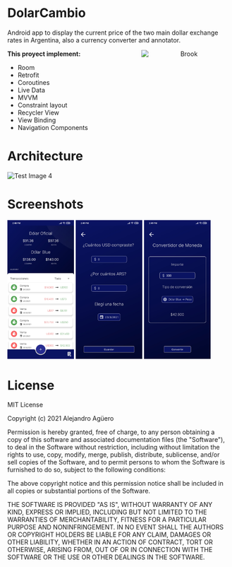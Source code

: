 # DolarCambio

Android app to display the current price of the two main dollar exchange rates in Argentina, also a currency converter and annotator.

<p align="center">
    <img style="float:right;" src="https://github.com/ariel10aguero/DolarCambio/blob/master/screenshots/app_logo.png?raw=true" width="200 height="200" alt="Brook"/>
</p>

**This proyect implement:**

- Room
- Retrofit
- Coroutines
- Live Data
- MVVM
- Constraint layout
- Recycler View
- View Binding
- Navigation Components

# Architecture

![Test Image 4](https://developer.android.com/topic/libraries/architecture/images/final-architecture.png)


# Screenshots


<img src="./screenshots/screenshot_home.jpg" width="30%" height="30%"> <img src="./screenshots/screenshot_buyfragment.jpg" width="30%" height="30%"> <img src="./screenshots/screenshot_currencyconverter.jpg" width="30%" height="30%">

# License

MIT License

Copyright (c) 2021 Alejandro Agüero

Permission is hereby granted, free of charge, to any person obtaining a copy
of this software and associated documentation files (the "Software"), to deal
in the Software without restriction, including without limitation the rights
to use, copy, modify, merge, publish, distribute, sublicense, and/or sell
copies of the Software, and to permit persons to whom the Software is
furnished to do so, subject to the following conditions:

The above copyright notice and this permission notice shall be included in all
copies or substantial portions of the Software.

THE SOFTWARE IS PROVIDED "AS IS", WITHOUT WARRANTY OF ANY KIND, EXPRESS OR
IMPLIED, INCLUDING BUT NOT LIMITED TO THE WARRANTIES OF MERCHANTABILITY,
FITNESS FOR A PARTICULAR PURPOSE AND NONINFRINGEMENT. IN NO EVENT SHALL THE
AUTHORS OR COPYRIGHT HOLDERS BE LIABLE FOR ANY CLAIM, DAMAGES OR OTHER
LIABILITY, WHETHER IN AN ACTION OF CONTRACT, TORT OR OTHERWISE, ARISING FROM,
OUT OF OR IN CONNECTION WITH THE SOFTWARE OR THE USE OR OTHER DEALINGS IN THE
SOFTWARE.

